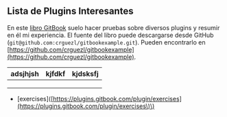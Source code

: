 ## Lista de Plugins Interesantes

En este [libro GitBook](https://casianorodriguezleon.gitbooks.io/gitbookexample) suelo hacer pruebas sobre diversos plugins y resumir en él mi experiencia.
El fuente del libro puede descargarse desde GitHub (`git@github.com:crguezl/gitbookexample.git`). Pueden encontrarlo en  
[https://github.com/crguezl/gitbookexample](https://github.com/crguezl/gitbookexample).


| adsjhjsh | kjfdkf | kjdsksfj |
| :--- | :--- | :--- |
|  |  |  |
|  |  |  |
|  |  |  |

* \[exercises\]\([https://plugins.gitbook.com/plugin/exercises](https://plugins.gitbook.com/plugin/exercises\)\)





